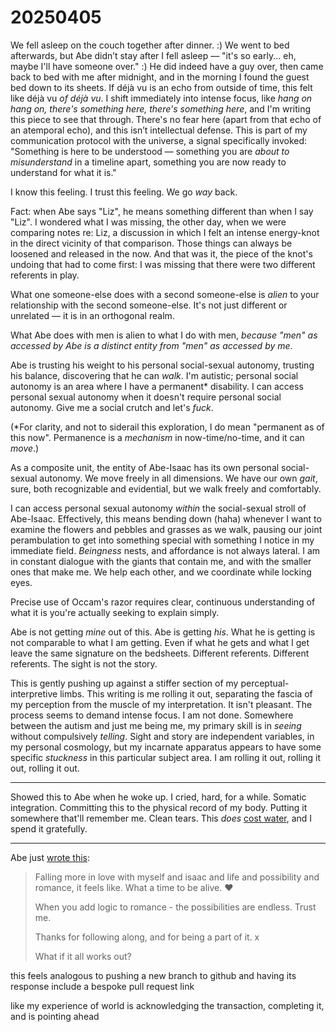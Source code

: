 # 20250405

We fell asleep on the couch together after dinner. :) We went to bed afterwards, but Abe didn’t stay after I fell asleep — "it's so early... eh, maybe I'll have someone over." :) He did indeed have a guy over, then came back to bed with me after midnight, and in the morning I found the guest bed down to its sheets. If déjà vu is an echo from outside of time, this felt like déjà vu _of déjà vu_. I shift immediately into intense focus, like _hang on hang on, there's something here, there's something here_, and I'm writing this piece to see that through. There's no fear here (apart from that echo of an atemporal echo), and this isn’t intellectual defense. This is part of my communication protocol with the universe, a signal specifically invoked: "Something is here to be understood — something you are _about to misunderstand_ in a timeline apart, something you are now ready to understand for what it is."

I know this feeling. I trust this feeling. We go _way_ back.

Fact: when Abe says "Liz", he means something different than when I say "Liz". I wondered what I was missing, the other day, when we were comparing notes re: Liz, a discussion in which I felt an intense energy-knot in the direct vicinity of that comparison. Those things can always be loosened and released in the now. And that was it, the piece of the knot's undoing that had to come first: I was missing that there were two different referents in play.

What one someone-else does with a second someone-else is _alien_ to your relationship with the second someone-else. It's not just different or unrelated — it is in an orthogonal realm.

What Abe does with men is alien to what I do with men, _because "men" as accessed by Abe is a distinct entity from "men" as accessed by me_.

Abe is trusting his weight to his personal social-sexual autonomy, trusting his balance, discovering that he can _walk_. I'm autistic; personal social autonomy is an area where I have a permanent\* disability. I can access personal sexual autonomy when it doesn't require personal social autonomy. Give me a social crutch and let's _fuck_.

(\*For clarity, and not to siderail this exploration, I do mean "permanent as of this now". Permanence is a _mechanism_ in now-time/no-time, and it can _move_.)

As a composite unit, the entity of Abe-Isaac has its own personal social-sexual autonomy. We move freely in all dimensions. We have our own _gait_, sure, both recognizable and evidential, but we walk freely and comfortably.

I can access personal sexual autonomy _within_ the social-sexual stroll of Abe-Isaac. Effectively, this means bending down (haha) whenever I want to examine the flowers and pebbles and grasses as we walk, pausing our joint perambulation to get into something special with something I notice in my immediate field. _Beingness_ nests, and affordance is not always lateral. I am in constant dialogue with the giants that contain me, and with the smaller ones that make me. We help each other, and we coordinate while locking eyes.

Precise use of Occam's razor requires clear, continuous understanding of what it is you're actually seeking to explain simply.

Abe is not getting _mine_ out of this. Abe is getting _his_. What he is getting is not comparable to what I am getting. Even if what he gets and what I get leave the same signature on the bedsheets. Different referents. Different referents. The sight is not the story.

This is gently pushing up against a stiffer section of my perceptual-interpretive limbs. This writing is me rolling it out, separating the fascia of my perception from the muscle of my interpretation. It isn't pleasant. The process seems to demand intense focus. I am not done. Somewhere between the autism and just me being me, my primary skill is in _seeing_ without compulsively _telling_. Sight and story are independent variables, in my personal cosmology, but my incarnate apparatus appears to have some specific _stuckness_ in this particular subject area. I am rolling it out, rolling it out, rolling it out.

***

Showed this to Abe when he woke up. I cried, hard, for a while. Somatic integration. Committing this to the physical record of my body. Putting it somewhere that'll remember me. Clean tears. This _does_ [cost water](../../2024/12/17/), and I spend it gratefully.

***

Abe just [wrote this](https://www.instagram.com/p/DIEWmeARiZj):

> Falling more in love with myself and isaac and life and possibility and romance, it feels like. What a time to be alive. ❤️
>
> When you add logic to romance - the possibilities are endless. Trust me.
>
> Thanks for following along, and for being a part of it. x
>
> What if it all works out?

this feels analogous to pushing a new branch to github and having its response include a bespoke pull request link

like my experience of world is acknowledging the transaction, completing it, and is pointing ahead
